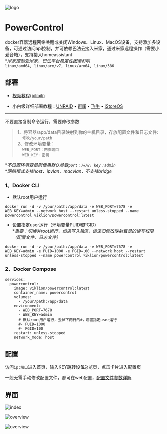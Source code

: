 ![logo](https://github.com/user-attachments/assets/8738de3a-23a3-48d1-bb91-23b152551122)

# PowerControl
docker容器远程网络唤醒或关闭Windows、Linux、MacOS设备，支持添加多设备，可通过访问api控制，并可依赖巴法云接入米家，通过米家远程操作（需要小爱音箱），支持接入homeassistant  
**米家控制受米家、巴法平台稳定性因素影响*  
`linux/amd64, linux/arm/v7, linux/arm64, linux/386`

## 部署
* [视频教程(bilibili)](https://www.bilibili.com/video/BV1cykZY7Er9)

* 小白级详细部署教程：[UNRAID](https://github.com/viklion/PowerControl/blob/main/UNRAID.md) • [群晖](https://github.com/viklion/PowerControl/blob/main/DSM.md) • [飞牛](https://github.com/viklion/PowerControl/blob/main/FNOS.md) • [iStoreOS](https://github.com/viklion/PowerControl/blob/main/iStoreOS.md)

<hr>

不要直接复制命令运行，需要修改参数  
> 1、将容器/app/data目录映射到你的主机目录，存放配置文件和日志文件:  
&nbsp;&nbsp;&nbsp;&nbsp;`修改/your/path`  
2、修改环境变量：  
&nbsp;&nbsp;&nbsp;&nbsp;`WEB_PORT：网页端口`  
&nbsp;&nbsp;&nbsp;&nbsp;`WEB_KEY：密钥`

**不设置环境变量则使用默认参数`port：7678`，`key：admin`*  
**网络模式支持host、ipvlan、macvlan，不支持bridge*
### 1、Docker CLI
+ 默认root用户运行
```
docker run -d -v /your/path:/app/data -e WEB_PORT=7678 -e WEB_KEY=admin --network host --restart unless-stopped --name powercontrol viklion/powercontrol:latest
```
+ 设置指定user运行（环境变量PUID和PGID）  
**重要：切换非root运行，如遇写入错误，请递归修改映射目录的读写权限（配置文件、日志文件）*
```
docker run -d -v /your/path:/app/data -e WEB_PORT=7678 -e WEB_KEY=admin -e PUID=1000 -e PGID=100 --network host --restart unless-stopped --name powercontrol viklion/powercontrol:latest
```

### 2、Docker Compose
```
services:
  powercontrol:
    image: viklion/powercontrol:latest
    container_name: powercontrol
    volumes:
      - /your/path:/app/data
    environment:
      - WEB_PORT=7678
      - WEB_KEY=admin
      # 默认root用户运行，去掉下两行的#，设置指定user运行
      #- PUID=1000
      #- PGID=100
    restart: unless-stopped
    network_mode: host
```

## 配置
访问`ip:端口`进入首页，输入KEY跳转设备总览页，点击卡片进入配置页

一般无需手动修改配置文件，都可在web配置，[配置文件参数详解](https://github.com/viklion/PowerControl/blob/main/YAML.md)

## 界面
![index](https://github.com/user-attachments/assets/3df4b928-0cf9-4deb-a478-5681dc77b586)

![overview](https://github.com/user-attachments/assets/55e711fa-c2d3-4030-9525-31b0eded9d5c)

![overview](https://github.com/user-attachments/assets/d272cbd9-0133-4785-a5c0-fba1bcd423f4)
